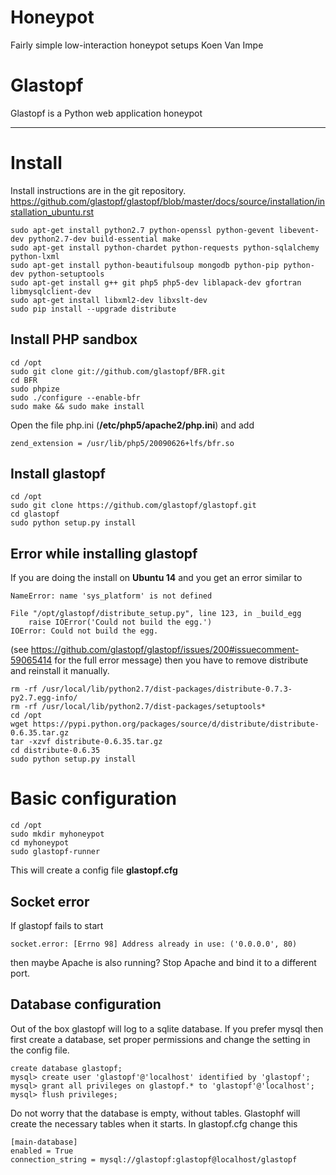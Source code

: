 # Honeypot
Fairly simple low-interaction honeypot setups
 Koen Van Impe

# Glastopf

Glastopf is a Python web application honeypot

------------------------------------------------------------------------------------------

# Install

Install instructions are in the git repository.
 https://github.com/glastopf/glastopf/blob/master/docs/source/installation/installation_ubuntu.rst

```
sudo apt-get install python2.7 python-openssl python-gevent libevent-dev python2.7-dev build-essential make
sudo apt-get install python-chardet python-requests python-sqlalchemy python-lxml
sudo apt-get install python-beautifulsoup mongodb python-pip python-dev python-setuptools
sudo apt-get install g++ git php5 php5-dev liblapack-dev gfortran libmysqlclient-dev
sudo apt-get install libxml2-dev libxslt-dev
sudo pip install --upgrade distribute
```

## Install PHP sandbox

```
cd /opt
sudo git clone git://github.com/glastopf/BFR.git
cd BFR
sudo phpize
sudo ./configure --enable-bfr
sudo make && sudo make install
```

Open the file php.ini (**/etc/php5/apache2/php.ini**) and add
```
zend_extension = /usr/lib/php5/20090626+lfs/bfr.so
```

## Install glastopf

```
cd /opt
sudo git clone https://github.com/glastopf/glastopf.git
cd glastopf
sudo python setup.py install
```

## Error while installing glastopf

If you are doing the install on **Ubuntu 14** and you get an error similar to

```
NameError: name 'sys_platform' is not defined

File "/opt/glastopf/distribute_setup.py", line 123, in _build_egg
    raise IOError('Could not build the egg.')
IOError: Could not build the egg.
```

(see https://github.com/glastopf/glastopf/issues/200#issuecomment-59065414 for the full error message) then you have to remove distribute and reinstall it manually.

```
rm -rf /usr/local/lib/python2.7/dist-packages/distribute-0.7.3-py2.7.egg-info/
rm -rf /usr/local/lib/python2.7/dist-packages/setuptools*
cd /opt
wget https://pypi.python.org/packages/source/d/distribute/distribute-0.6.35.tar.gz
tar -xzvf distribute-0.6.35.tar.gz
cd distribute-0.6.35
sudo python setup.py install
```

# Basic configuration

```
cd /opt
sudo mkdir myhoneypot
cd myhoneypot
sudo glastopf-runner
```

This will create a config file **glastopf.cfg**

## Socket error

If glastopf fails to start 

```
socket.error: [Errno 98] Address already in use: ('0.0.0.0', 80)
```

then maybe Apache is also running? Stop Apache and bind it to a different port.

## Database configuration

Out of the box glastopf will log to a sqlite database. If you prefer mysql then first create a database, set proper permissions and change the setting in the config file.

```
create database glastopf;
mysql> create user 'glastopf'@'localhost' identified by 'glastopf';
mysql> grant all privileges on glastopf.* to 'glastopf'@'localhost';
mysql> flush privileges;
```

Do not worry that the database is empty, without tables. Glastophf will create the necessary tables when it starts.
In glastopf.cfg change this

```
[main-database]
enabled = True
connection_string = mysql://glastopf:glastopf@localhost/glastopf
```